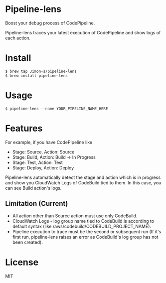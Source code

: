 # Pipeline-lens
Boost your debug process of CodePipeline.

Pipeline-lens traces your latest execution of CodePipeline and show logs of each action.

# Install
```
$ brew tap Jimon-s/pipeline-lens
$ brew install pipeline-lens
```

# Usage
```
$ pipeline-lens --name YOUR_PIPELINE_NAME_HERE
```

# Features

For example, if you have CodePipeline like

- Stage: Source, Action: Source
- Stage: Build,  Action: Build  -> In Progress
- Stage: Test,   Action: Test
- Stage: Deploy, Action: Deploy

Pipeline-lens automatically detect the stage and action which is in progress and show you CloudWatch Logs of CodeBuild tied to them. In this case, you can see Build action's logs.

## Limitation (Current)
- All action other than Source action must use only CodeBuild.
- CloudWatch Logs - log group name tied to CodeBuild is according to default syntax (like /aws/codebuild/CODEBUILD_PROJECT_NAME).
- Pipeline execution to trace must be the second or subsequent run (If it's first run, pipeline-lens raises an error as CodeBuild's log group has not been created).

# License
MIT
